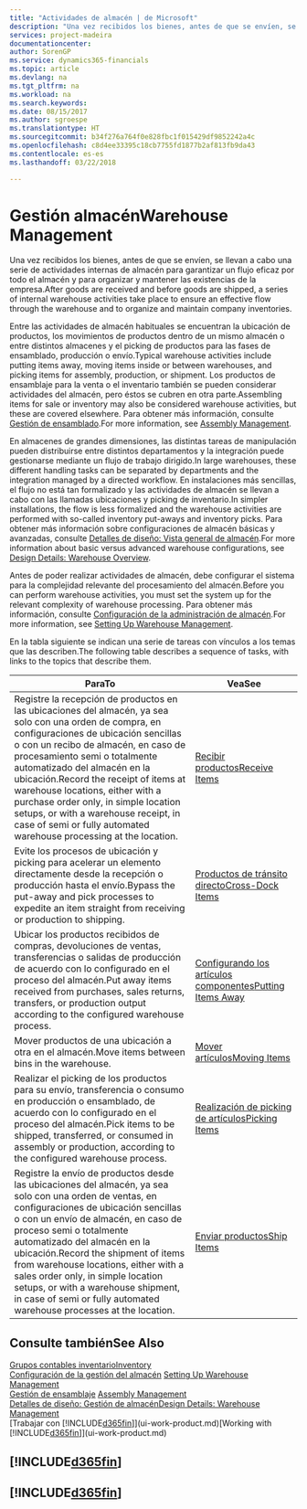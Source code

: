 ```yaml
---
title: "Actividades de almacén | de Microsoft"
description: "Una vez recibidos los bienes, antes de que se envíen, se llevan a cabo una serie de actividades internas de almacén para garantizar un flujo eficaz por todo el almacén y para organizar y mantener las existencias de la empresa."
services: project-madeira
documentationcenter: 
author: SorenGP
ms.service: dynamics365-financials
ms.topic: article
ms.devlang: na
ms.tgt_pltfrm: na
ms.workload: na
ms.search.keywords: 
ms.date: 08/15/2017
ms.author: sgroespe
ms.translationtype: HT
ms.sourcegitcommit: b34f276a764f0e828fbc1f015429df9852242a4c
ms.openlocfilehash: c8d4ee33395c18cb7755fd1877b2af813fb9da43
ms.contentlocale: es-es
ms.lasthandoff: 03/22/2018

---
```

# <a name="warehouse-management"></a><span data-ttu-id="b7f6c-103">Gestión almacén</span><span class="sxs-lookup"><span data-stu-id="b7f6c-103">Warehouse Management</span></span>
<span data-ttu-id="b7f6c-104">Una vez recibidos los bienes, antes de que se envíen, se llevan a cabo una serie de actividades internas de almacén para garantizar un flujo eficaz por todo el almacén y para organizar y mantener las existencias de la empresa.</span><span class="sxs-lookup"><span data-stu-id="b7f6c-104">After goods are received and before goods are shipped, a series of internal warehouse activities take place to ensure an effective flow through the warehouse and to organize and maintain company inventories.</span></span>

<span data-ttu-id="b7f6c-105">Entre las actividades de almacén habituales se encuentran la ubicación de productos, los movimientos de productos dentro de un mismo almacén o entre distintos almacenes y el picking de productos para las fases de ensamblado, producción o envío.</span><span class="sxs-lookup"><span data-stu-id="b7f6c-105">Typical warehouse activities include putting items away, moving items inside or between warehouses, and picking items for assembly, production, or shipment.</span></span> <span data-ttu-id="b7f6c-106">Los productos de ensamblaje para la venta o el inventario también se pueden considerar actividades del almacén, pero éstos se cubren en otra parte.</span><span class="sxs-lookup"><span data-stu-id="b7f6c-106">Assembling items for sale or inventory may also be considered warehouse activities, but these are covered elsewhere.</span></span> <span data-ttu-id="b7f6c-107">Para obtener más información, consulte [Gestión de ensamblado](assembly-assemble-items.md).</span><span class="sxs-lookup"><span data-stu-id="b7f6c-107">For more information, see [Assembly Management](assembly-assemble-items.md).</span></span>  

<span data-ttu-id="b7f6c-108">En almacenes de grandes dimensiones, las distintas tareas de manipulación pueden distribuirse entre distintos departamentos y la integración puede gestionarse mediante un flujo de trabajo dirigido.</span><span class="sxs-lookup"><span data-stu-id="b7f6c-108">In large warehouses, these different handling tasks can be separated by departments and the integration managed by a directed workflow.</span></span> <span data-ttu-id="b7f6c-109">En instalaciones más sencillas, el flujo no está tan formalizado y las actividades de almacén se llevan a cabo con las llamadas ubicaciones y picking de inventario.</span><span class="sxs-lookup"><span data-stu-id="b7f6c-109">In simpler installations, the flow is less formalized and the warehouse activities are performed with so-called inventory put-aways and inventory picks.</span></span> <span data-ttu-id="b7f6c-110">Para obtener más información sobre configuraciones de almacén básicas y avanzadas, consulte [Detalles de diseño: Vista general de almacén](design-details-warehouse-overview.md).</span><span class="sxs-lookup"><span data-stu-id="b7f6c-110">For more information about basic versus advanced warehouse configurations, see [Design Details: Warehouse Overview](design-details-warehouse-overview.md).</span></span>

<span data-ttu-id="b7f6c-111">Antes de poder realizar actividades de almacén, debe configurar el sistema para la complejidad relevante del procesamiento del almacén.</span><span class="sxs-lookup"><span data-stu-id="b7f6c-111">Before you can perform warehouse activities, you must set the system up for the relevant complexity of warehouse processing.</span></span> <span data-ttu-id="b7f6c-112">Para obtener más información, consulte [Configuración de la administración de almacén](warehouse-setup-warehouse.md).</span><span class="sxs-lookup"><span data-stu-id="b7f6c-112">For more information, see [Setting Up Warehouse Management](warehouse-setup-warehouse.md).</span></span>

 <span data-ttu-id="b7f6c-113">En la tabla siguiente se indican una serie de tareas con vínculos a los temas que las describen.</span><span class="sxs-lookup"><span data-stu-id="b7f6c-113">The following table describes a sequence of tasks, with links to the topics that describe them.</span></span>   

|<span data-ttu-id="b7f6c-114">**Para**</span><span class="sxs-lookup"><span data-stu-id="b7f6c-114">**To**</span></span>|<span data-ttu-id="b7f6c-115">**Vea**</span><span class="sxs-lookup"><span data-stu-id="b7f6c-115">**See**</span></span>|  
|------------|-------------|  
|<span data-ttu-id="b7f6c-116">Registre la recepción de productos en las ubicaciones del almacén, ya sea solo con una orden de compra, en configuraciones de ubicación sencillas o con un recibo de almacén, en caso de procesamiento semi o totalmente automatizado del almacén en la ubicación.</span><span class="sxs-lookup"><span data-stu-id="b7f6c-116">Record the receipt of items at warehouse locations, either with a purchase order only, in simple location setups, or with a warehouse receipt, in case of semi or fully automated warehouse processing at the location.</span></span>|[<span data-ttu-id="b7f6c-117">Recibir productos</span><span class="sxs-lookup"><span data-stu-id="b7f6c-117">Receive Items</span></span>](warehouse-how-receive-items.md)|
|<span data-ttu-id="b7f6c-118">Evite los procesos de ubicación y picking para acelerar un elemento directamente desde la recepción o producción hasta el envío.</span><span class="sxs-lookup"><span data-stu-id="b7f6c-118">Bypass the put-away and pick processes to expedite an item straight from receiving or production to shipping.</span></span>|[<span data-ttu-id="b7f6c-119">Productos de tránsito directo</span><span class="sxs-lookup"><span data-stu-id="b7f6c-119">Cross-Dock Items</span></span>](warehouse-how-to-cross-dock-items.md)|    
|<span data-ttu-id="b7f6c-120">Ubicar los productos recibidos de compras, devoluciones de ventas, transferencias o salidas de producción de acuerdo con lo configurado en el proceso del almacén.</span><span class="sxs-lookup"><span data-stu-id="b7f6c-120">Put away items received from purchases, sales returns, transfers, or production output according to the configured warehouse process.</span></span>|[<span data-ttu-id="b7f6c-121">Configurando los artículos componentes</span><span class="sxs-lookup"><span data-stu-id="b7f6c-121">Putting Items Away</span></span>](warehouse-put-away-items.md)|
|<span data-ttu-id="b7f6c-122">Mover productos de una ubicación a otra en el almacén.</span><span class="sxs-lookup"><span data-stu-id="b7f6c-122">Move items between bins in the warehouse.</span></span>|[<span data-ttu-id="b7f6c-123">Mover artículos</span><span class="sxs-lookup"><span data-stu-id="b7f6c-123">Moving Items</span></span>](warehouse-move-items.md)|
|<span data-ttu-id="b7f6c-124">Realizar el picking de los productos para su envío, transferencia o consumo en producción o ensamblado, de acuerdo con lo configurado en el proceso del almacén.</span><span class="sxs-lookup"><span data-stu-id="b7f6c-124">Pick items to be shipped, transferred, or consumed in assembly or production, according to the configured warehouse process.</span></span>|[<span data-ttu-id="b7f6c-125">Realización de picking de artículos</span><span class="sxs-lookup"><span data-stu-id="b7f6c-125">Picking Items</span></span>](warehouse-pick-items.md)|
|<span data-ttu-id="b7f6c-126">Registre la envío de productos desde las ubicaciones del almacén, ya sea solo con una orden de ventas, en configuraciones de ubicación sencillas o con un envío de almacén, en caso de proceso semi o totalmente automatizado del almacén en la ubicación.</span><span class="sxs-lookup"><span data-stu-id="b7f6c-126">Record the shipment of items from warehouse locations, either with a sales order only, in simple location setups, or with a warehouse shipment, in case of semi or fully automated warehouse processes at the location.</span></span>|[<span data-ttu-id="b7f6c-127">Enviar productos</span><span class="sxs-lookup"><span data-stu-id="b7f6c-127">Ship Items</span></span>](warehouse-how-ship-items.md)|  

## <a name="see-also"></a><span data-ttu-id="b7f6c-128">Consulte también</span><span class="sxs-lookup"><span data-stu-id="b7f6c-128">See Also</span></span>  
[<span data-ttu-id="b7f6c-129">Grupos contables inventario</span><span class="sxs-lookup"><span data-stu-id="b7f6c-129">Inventory</span></span>](inventory-manage-inventory.md)  
<span data-ttu-id="b7f6c-130">[Configuración de la gestión del almacén](warehouse-setup-warehouse.md)   </span><span class="sxs-lookup"><span data-stu-id="b7f6c-130">[Setting Up Warehouse Management](warehouse-setup-warehouse.md)   </span></span>  
<span data-ttu-id="b7f6c-131">[Gestión de ensamblaje](assembly-assemble-items.md)  </span><span class="sxs-lookup"><span data-stu-id="b7f6c-131">[Assembly Management](assembly-assemble-items.md)  </span></span>  
[<span data-ttu-id="b7f6c-132">Detalles de diseño: Gestión de almacén</span><span class="sxs-lookup"><span data-stu-id="b7f6c-132">Design Details: Warehouse Management</span></span>](design-details-warehouse-management.md)  
<span data-ttu-id="b7f6c-133">[Trabajar con [!INCLUDE[d365fin](includes/d365fin_md.md)]](ui-work-product.md)</span><span class="sxs-lookup"><span data-stu-id="b7f6c-133">[Working with [!INCLUDE[d365fin](includes/d365fin_md.md)]](ui-work-product.md)</span></span>  

## [!INCLUDE[d365fin](includes/free_trial_md.md)]  
## [!INCLUDE[d365fin](includes/training_link_md.md)]


